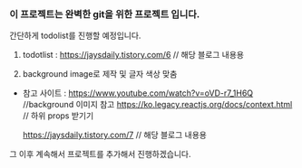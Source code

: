 ### 이 프로젝트는 완벽한 git을 위한 프로젝트 입니다.

간단하게 todolist를 진행할 예정입니다.
1. todotlist : https://jaysdaily.tistory.com/6 // 해당 블로그 내용용

2. background image로 제작 및 글자 색상 맞춤
 - 참고 사이트 : https://www.youtube.com/watch?v=oVD-r7_1H6Q //background 이미지 참고
                https://ko.legacy.reactjs.org/docs/context.html // 하위 props 받기기

    https://jaysdaily.tistory.com/7 // 해당 블로그 내용용



그 이후 계속해서 프로젝트를 추가해서 진행하겠습니다.
